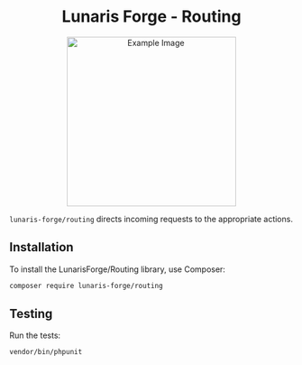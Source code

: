 <div align="center">
  <h1>Lunaris Forge - Routing</h1>
  <img src="https://i.imgur.com/QrhQToR.jpeg" alt="Example Image" width="300"/>
</div>

`lunaris-forge/routing` directs incoming requests to the appropriate actions.

## Installation

To install the LunarisForge/Routing library, use Composer:

```sh
composer require lunaris-forge/routing
```

## Testing

Run the tests:

   ```sh
   vendor/bin/phpunit
   ```
